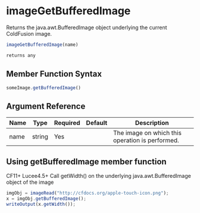 # imageGetBufferedImage

 Returns the java.awt.BufferedImage object underlying the current ColdFusion image.

```javascript
imageGetBufferedImage(name)
```

```javascript
returns any
```

## Member Function Syntax

```javascript
someImage.getBufferedImage()
```

## Argument Reference

| Name | Type | Required | Default | Description |
| --- | --- | --- | --- | --- |
| name | string | Yes |  | The image on which this operation is performed. |

## Using getBufferedImage member function

CF11+ Lucee4.5+ Call getWidth() on the underlying java.awt.BufferedImage object of the image

```javascript
imgObj = imageRead("http://cfdocs.org/apple-touch-icon.png");
x = imgObj.getBufferedImage();
writeOutput(x.getWidth());
```
